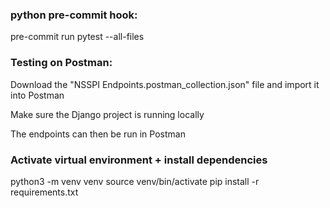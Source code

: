 
### python pre-commit hook:
pre-commit run pytest --all-files


### Testing on Postman:
Download the "NSSPI Endpoints.postman_collection.json" file and import it into Postman

Make sure the Django project is running locally

The endpoints can then be run in Postman

### Activate virtual environment + install dependencies
python3 -m venv venv
source venv/bin/activate
pip install -r requirements.txt
